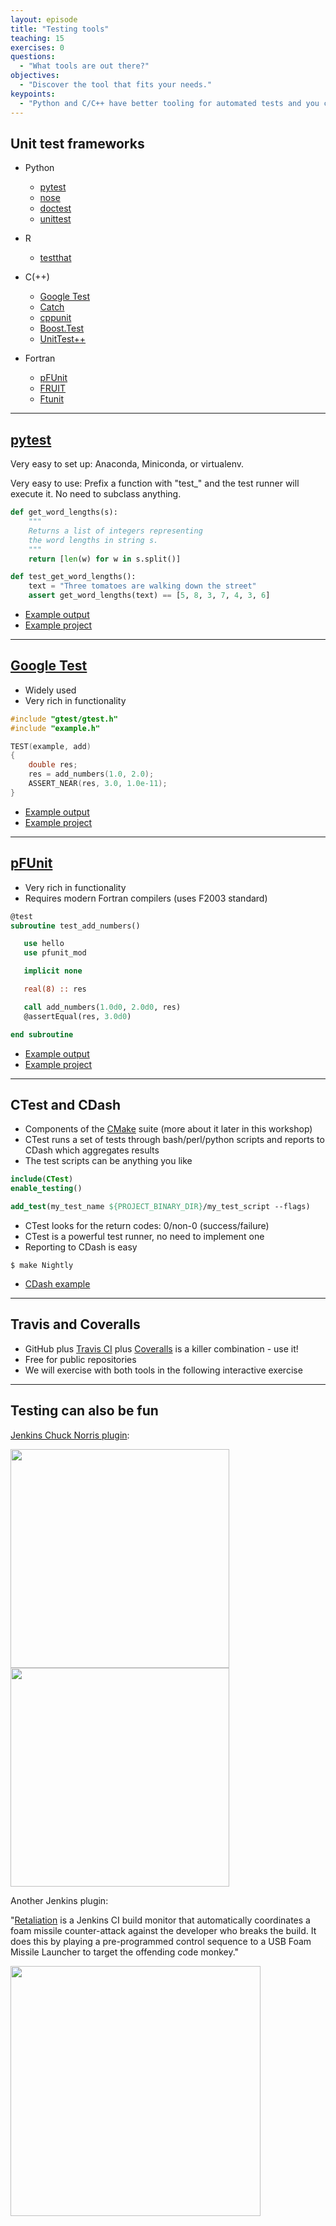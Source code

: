 ```yaml
---
layout: episode
title: "Testing tools"
teaching: 15
exercises: 0
questions:
  - "What tools are out there?"
objectives:
  - "Discover the tool that fits your needs."
keypoints:
  - "Python and C/C++ have better tooling for automated tests and you can use those also for Fortran projects (via `iso_c_binding`)."
---
```


## Unit test frameworks

- Python
    - [pytest](http://doc.pytest.org)
    - [nose](http://nose.readthedocs.io)
    - [doctest](https://docs.python.org/2/library/doctest.html)
    - [unittest](https://docs.python.org/2/library/unittest.html)

- R
    - [testthat](https://github.com/hadley/testthat)

- C(++)
    - [Google Test](https://github.com/google/googletest)
    - [Catch](https://github.com/philsquared/Catch)
    - [cppunit](https://freedesktop.org/wiki/Software/cppunit/)
    - [Boost.Test](http://www.boost.org/doc/libs/1_62_0/libs/test/doc/html/index.html)
    - [UnitTest++](http://unittest-cpp.github.io)

- Fortran
    - [pFUnit](https://sourceforge.net/projects/pfunit/)
    - [FRUIT](https://sourceforge.net/projects/fortranxunit/)
    - [Ftunit](http://flibs.sourceforge.net/ftnunit.html)

---

## [pytest](http://doc.pytest.org)

Very easy to set up: Anaconda, Miniconda, or virtualenv.

Very easy to use: Prefix a function with "test\_" and the test runner will execute it.
No need to subclass anything.

```python
def get_word_lengths(s):
    """
    Returns a list of integers representing
    the word lengths in string s.
    """
    return [len(w) for w in s.split()]

def test_get_word_lengths():
    text = "Three tomatoes are walking down the street"
    assert get_word_lengths(text) == [5, 8, 3, 7, 4, 3, 6]
```

- [Example output](https://travis-ci.org/bast/pytest-demo/builds/104182942)
- [Example project](https://github.com/bast/pytest-demo)

---

## [Google Test](https://github.com/google/googletest)

- Widely used
- Very rich in functionality

```cpp
#include "gtest/gtest.h"
#include "example.h"

TEST(example, add)
{
    double res;
    res = add_numbers(1.0, 2.0);
    ASSERT_NEAR(res, 3.0, 1.0e-11);
}
```

- [Example output](https://travis-ci.org/bast/gtest-demo/builds/104190982)
- [Example project](https://github.com/bast/gtest-demo)

---

## [pFUnit](https://sourceforge.net/projects/pfunit/)

- Very rich in functionality
- Requires modern Fortran compilers (uses F2003 standard)

```fortran
@test
subroutine test_add_numbers()

   use hello
   use pfunit_mod

   implicit none

   real(8) :: res

   call add_numbers(1.0d0, 2.0d0, res)
   @assertEqual(res, 3.0d0)

end subroutine
```

- [Example output](https://travis-ci.org/bast/pfunit-demo/builds/104193675)
- [Example project](https://github.com/bast/pfunit-demo)

---

## CTest and CDash

- Components of the [CMake](https://cmake.org) suite (more about it later in this workshop)
- CTest runs a set of tests through bash/perl/python scripts and reports to CDash which aggregates results
- The test scripts can be anything you like

```cmake
include(CTest)
enable_testing()

add_test(my_test_name ${PROJECT_BINARY_DIR}/my_test_script --flags)
```

- CTest looks for the return codes: 0/non-0 (success/failure)
- CTest is a powerful test runner, no need to implement one
- Reporting to CDash is easy

```shell
$ make Nightly
```

- [CDash example](https://testboard.org)

---

## Travis and Coveralls

- GitHub plus [Travis CI](https://travis-ci.org)
  plus [Coveralls](https://coveralls.io) is a killer combination - use it!
- Free for public repositories
- We will exercise with both tools in the following interactive exercise

---

## Testing can also be fun

[Jenkins Chuck Norris plugin](https://wiki.jenkins-ci.org/display/JENKINS/ChuckNorris+Plugin):

<img src="{{ site.baseurl }}/img/chucknorris_badass.jpg" style="width: 350px;"/>
<img src="{{ site.baseurl }}/img/chucknorris_thumbup.jpg" style="width: 350px;"/>

Another Jenkins plugin:

"[Retaliation](https://github.com/codedance/Retaliation) is a Jenkins CI build
monitor that automatically coordinates a foam missile counter-attack against
the developer who breaks the build. It does this by playing a pre-programmed
control sequence to a USB Foam Missile Launcher to target the offending code
monkey."

<img src="{{ site.baseurl }}/img/launcher.jpg" style="width: 400px;"/>
